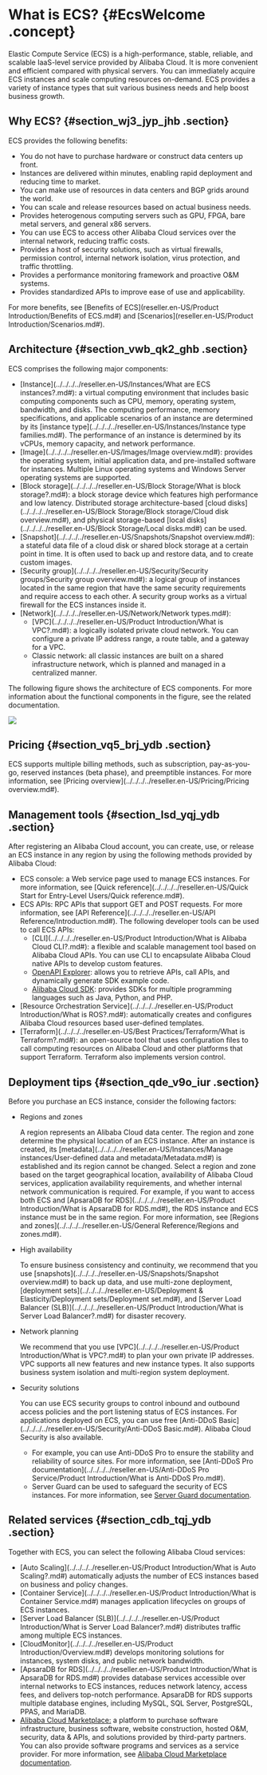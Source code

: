 # What is ECS? {#EcsWelcome .concept}

Elastic Compute Service \(ECS\) is a high-performance, stable, reliable, and scalable IaaS-level service provided by Alibaba Cloud. It is more convenient and efficient compared with physical servers. You can immediately acquire ECS instances and scale computing resources on-demand. ECS provides a variety of instance types that suit various business needs and help boost business growth.

  

## Why ECS? {#section_wj3_jyp_jhb .section}

ECS provides the following benefits:

-   You do not have to purchase hardware or construct data centers up front.
-   Instances are delivered within minutes, enabling rapid deployment and reducing time to market.
-   You can make use of resources in data centers and BGP grids around the world.
-   You can scale and release resources based on actual business needs.
-   Provides heterogenous computing servers such as GPU, FPGA, bare metal servers, and general x86 servers.
-   You can use ECS to access other Alibaba Cloud services over the internal network, reducing traffic costs.
-   Provides a host of security solutions, such as virtual firewalls, permission control, internal network isolation, virus protection, and traffic throttling.
-   Provides a performance monitoring framework and proactive O&M systems.
-   Provides standardized APIs to improve ease of use and applicability.

For more benefits, see [Benefits of ECS](reseller.en-US/Product Introduction/Benefits of ECS.md#) and [Scenarios](reseller.en-US/Product Introduction/Scenarios.md#).

## Architecture {#section_vwb_qk2_ghb .section}

ECS comprises the following major components:

-   [Instance](../../../../reseller.en-US/Instances/What are ECS instances?.md#): a virtual computing environment that includes basic computing components such as CPU, memory, operating system, bandwidth, and disks. The computing performance, memory specifications, and applicable scenarios of an instance are determined by its [instance type](../../../../reseller.en-US/Instances/Instance type families.md#). The performance of an instance is determined by its vCPUs, memory capacity, and network performance.
-   [Image](../../../../reseller.en-US/Images/Image overview.md#): provides the operating system, initial application data, and pre-installed software for instances. Multiple Linux operating systems and Windows Server operating systems are supported.
-   [Block storage](../../../../reseller.en-US/Block Storage/What is block storage?.md#): a block storage device which features high performance and low latency. Distributed storage architecture-based [cloud disks](../../../../reseller.en-US/Block Storage/Block storage/Cloud disk overview.md#), and physical storage-based [local disks](../../../../reseller.en-US/Block Storage/Local disks.md#) can be used.
-   [Snapshot](../../../../reseller.en-US/Snapshots/Snapshot overview.md#): a stateful data file of a cloud disk or shared block storage at a certain point in time. It is often used to back up and restore data, and to create custom images.
-   [Security group](../../../../reseller.en-US/Security/Security groups/Security group overview.md#): a logical group of instances located in the same region that have the same security requirements and require access to each other. A security group works as a virtual firewall for the ECS instances inside it.
-   [Network](../../../../reseller.en-US/Network/Network types.md#):
    -   [VPC](../../../../reseller.en-US/Product Introduction/What is VPC?.md#): a logically isolated private cloud network. You can configure a private IP address range, a route table, and a gateway for a VPC.
    -   Classic network: all classic instances are built on a shared infrastructure network, which is planned and managed in a centralized manner.

The following figure shows the architecture of ECS components. For more information about the functional components in the figure, see the related documentation.

![](http://static-aliyun-doc.oss-cn-hangzhou.aliyuncs.com/assets/img/9543/156283711048636_en-US.png)

## Pricing {#section_vq5_brj_ydb .section}

ECS supports multiple billing methods, such as subscription, pay-as-you-go, reserved instances \(beta phase\), and preemptible instances. For more information, see [Pricing overview](../../../../reseller.en-US/Pricing/Pricing overview.md#).

## Management tools {#section_lsd_yqj_ydb .section}

After registering an Alibaba Cloud account, you can create, use, or release an ECS instance in any region by using the following methods provided by Alibaba Cloud:

-   ECS console: a Web service page used to manage ECS instances. For more information, see [Quick reference](../../../../reseller.en-US/Quick Start for Entry-Level Users/Quick reference.md#).
-   ECS APIs: RPC APIs that support GET and POST requests. For more information, see [API Reference](../../../../reseller.en-US/API Reference/Introduction.md#). The following developer tools can be used to call ECS APIs:
    -   [CLI](../../../../reseller.en-US/Product Introduction/What is Alibaba Cloud CLI?.md#): a flexible and scalable management tool based on Alibaba Cloud APIs. You can use CLI to encapsulate Alibaba Cloud native APIs to develop custom features.
    -   [OpenAPI Explorer](https://api.aliyun.com/): allows you to retrieve APIs, call APIs, and dynamically generate SDK example code.
    -   [Alibaba Cloud SDK](https://partners-intl.aliyun.com/vodafone/support/developer-resources): provides SDKs for multiple programming languages such as Java, Python, and PHP.
-   [Resource Orchestration Service](../../../../reseller.en-US/Product Introduction/What is ROS?.md#): automatically creates and configures Alibaba Cloud resources based user-defined templates.
-   [Terraform](../../../../reseller.en-US/Best Practices/Terraform/What is Terraform?.md#): an open-source tool that uses configuration files to call computing resources on Alibaba Cloud and other platforms that support Terraform. Terraform also implements version control.

## Deployment tips {#section_qde_v9o_iur .section}

Before you purchase an ECS instance, consider the following factors:

-   Regions and zones

    A region represents an Alibaba Cloud data center. The region and zone determine the physical location of an ECS instance. After an instance is created, its [metadata](../../../../reseller.en-US/Instances/Manage instances/User-defined data and metadata/Metadata.md#) is established and its region cannot be changed. Select a region and zone based on the target geographical location, availability of Alibaba Cloud services, application availability requirements, and whether internal network communication is required. For example, if you want to access both ECS and [ApsaraDB for RDS](../../../../reseller.en-US/Product Introduction/What is ApsaraDB for RDS.md#), the RDS instance and ECS instance must be in the same region. For more information, see [Regions and zones](../../../../reseller.en-US/General Reference/Regions and zones.md#).

-   High availability

    To ensure business consistency and continuity, we recommend that you use [snapshots](../../../../reseller.en-US/Snapshots/Snapshot overview.md#) to back up data, and use multi-zone deployment, [deployment sets](../../../../reseller.en-US/Deployment & Elasticity/Deployment sets/Deployment set.md#), and [Server Load Balancer \(SLB\)](../../../../reseller.en-US/Product Introduction/What is Server Load Balancer?.md#) for disaster recovery.

-   Network planning

    We recommend that you use [VPC](../../../../reseller.en-US/Product Introduction/What is VPC?.md#) to plan your own private IP addresses. VPC supports all new features and new instance types. It also supports business system isolation and multi-region system deployment.

-   Security solutions

    You can use ECS security groups to control inbound and outbound access policies and the port listening status of ECS instances. For applications deployed on ECS, you can use free [Anti-DDoS Basic](../../../../reseller.en-US/Security/Anti-DDoS Basic.md#). Alibaba Cloud Security is also available.

    -   For example, you can use Anti-DDoS Pro to ensure the stability and reliability of source sites. For more information, see [Anti-DDoS Pro documentation](../../../../reseller.en-US/Anti-DDoS Pro Service/Product Introduction/What is Anti-DDoS Pro.md#).
    -   Server Guard can be used to safeguard the security of ECS instances. For more information, see [Server Guard documentation](../../../../reseller.en-US/.md#).

## Related services {#section_cdb_tqj_ydb .section}

Together with ECS, you can select the following Alibaba Cloud services:

-   [Auto Scaling](../../../../reseller.en-US/Product Introduction/What is Auto Scaling?.md#) automatically adjusts the number of ECS instances based on business and policy changes.
-   [Container Service](../../../../reseller.en-US/Product Introduction/What is Container Service.md#) manages application lifecycles on groups of ECS instances.
-   [Server Load Balancer \(SLB\)](../../../../reseller.en-US/Product Introduction/What is Server Load Balancer?.md#) distributes traffic among multiple ECS instances.
-   [CloudMonitor](../../../../reseller.en-US/Product Introduction/Overview.md#) develops monitoring solutions for instances, system disks, and public network bandwidth.
-   [ApsaraDB for RDS](../../../../reseller.en-US/Product Introduction/What is ApsaraDB for RDS.md#) provides database services accessible over internal networks to ECS instances, reduces network latency, access fees, and delivers top-notch performance. ApsaraDB for RDS supports multiple database engines, including MySQL, SQL Server, PostgreSQL, PPAS, and MariaDB.
-   [Alibaba Cloud Marketplace:](https://partners-intl.aliyun.com/marketplace/vodafone/) a platform to purchase software infrastructure, business software, website construction, hosted O&M, security, data & APIs, and solutions provided by third-party partners. You can also provide software programs and services as a service provider. For more information, see [Alibaba Cloud Marketplace documentation](https://partners-intl.aliyun.com/help/product/30488.htm).

